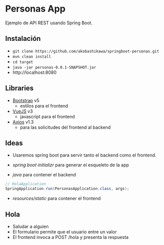 # Personas App

Ejemplo de API REST usando Spring Boot.

## Instalación

- `git clone https://github.com/akobashikawa/springboot-personas.git`
- `mvn clean install`
- `cd target`
- `java -jar personas-0.0.1-SNAPSHOT.jar`
- http://localhost:8080

## Libraries

- [Bootstrap](https://getbootstrap.com/) v5
    - estilos para el frontend
- [VueJS](https://vuejs.org/) v3
    - javascript para el frontend
- [Axios](https://axios-http.com/) v1.3
    - para las solicitudes del frontend al backend

## Ideas

- Usaremos spring boot para servir tanto el backend como el frontend.
- _spring boot initializr_ para generar el esqueleto de la app

- _java_ para contener el backend

```java
// HolaApplication
SpringApplication.run(PersonasApplication.class, args);
```

- _resources/static_ para contener el frontend

## Hola

- Saludar a alguien
- El formulario permite que el usuario entre un valor
- El frontend invoca a POST /hola y presenta la respuesta
